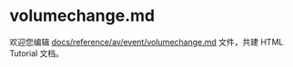 volumechange.md
===

欢迎您编辑 <a target="__blank" href="https://github.com/jaywcjlove/html-tutorial/blob/main/docs/reference/av/event/volumechange.md">docs/reference/av/event/volumechange.md</a> 文件，共建 HTML Tutorial 文档。